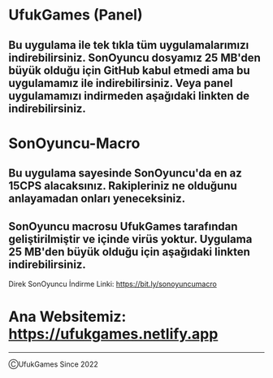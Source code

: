 # UfukGames (Panel)
Bu uygulama ile tek tıkla tüm uygulamalarımızı indirebilirsiniz.
SonOyuncu dosyamız 25 MB'den büyük olduğu için GitHub kabul etmedi ama bu uygulamamız ile indirebilirsiniz.
Veya panel uygulamamızı indirmeden aşağıdaki linkten de indirebilirsiniz.
-----------------------------------------------------------
# SonOyuncu-Macro
Bu uygulama sayesinde SonOyuncu'da en az 15CPS alacaksınız. 
Rakipleriniz ne olduğunu anlayamadan onları yeneceksiniz.
-----------------------------------------------------------
SonOyuncu macrosu UfukGames tarafından geliştirilmiştir ve içinde virüs yoktur.
Uygulama 25 MB'den büyük olduğu için aşağıdaki linkten indirebilirsiniz.
-----------------------------------------------------------
Direk SonOyuncu İndirme Linki: https://bit.ly/sonoyuncumacro
# Ana Websitemiz: https://ufukgames.netlify.app
-----------------------------------------------------------
ⒸUfukGames Since 2022
